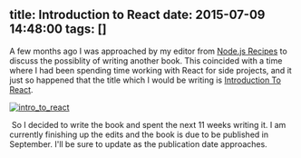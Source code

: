 title: Introduction to React
date: 2015-07-09 14:48:00
tags: []
---

A few months ago I was approached by my editor from [Node.js Recipes](http://www.amazon.com/Node-js-Recipes-Problem-Solution-Approach-Development/dp/1430260580/ref=la_B00J3AF2VA_1_1?s=books&ie=UTF8&qid=1436188426&sr=1-1) to discuss the possiblity of writing another book. This coincided with a time where I had been spending time working with React for side projects, and it just so happened that the title which I would be writing is [Introduction To React](http://www.apress.com/9781484212462).  

[![intro_to_react](http://cgack.files.wordpress.com/2015/07/intro_to_react.jpg?w=776)](http://cgack.files.wordpress.com/2015/07/intro_to_react.jpg)  

 So I decided to write the book and spent the next 11 weeks writing it. I am currently finishing up the edits and the book is due to be published in September. I'll be sure to update as the publication date approaches.